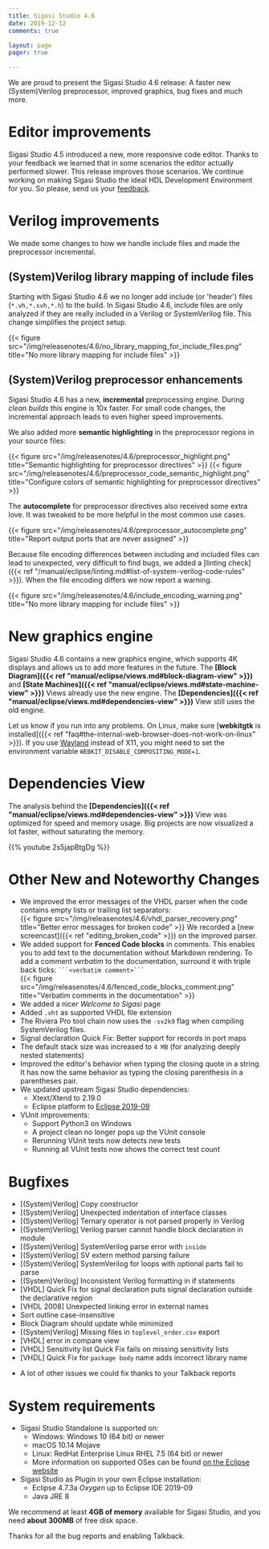 ```yaml
---
title: Sigasi Studio 4.6
date: 2019-12-12
comments: true

layout: page
pager: true

---
```

We are proud to present the Sigasi Studio 4.6 release: A faster new (System)Verilog preprocessor, improved graphics, bug fixes and much more.

# Editor improvements

Sigasi Studio 4.5 introduced a new, more responsive code editor. Thanks to your feedback we learned that in some scenarios the editor actually performed slower. This release improves those scenarios.
We continue working on making Sigasi Studio the ideal HDL Development Environment for you. So please, send us your [feedback](https://www.sigasi.com/support/).

# Verilog improvements

We made some changes to how we handle include files and made the preprocessor incremental.

## (System)Verilog library mapping of include files

Starting with Sigasi Studio 4.6 we no longer add include (or 'header') files (`*.vh,*.svh,*.h`) to the build. In Sigasi Studio 4.6, include files are only analyzed if they are really included in a Verilog or SystemVerilog file. This change simplifies the project setup.

{{< figure src="/img/releasenotes/4.6/no_library_mapping_for_include_files.png" title="No more library mapping for include files" >}}

## (System)Verilog preprocessor enhancements

Sigasi Studio 4.6 has a new, **incremental** preprocessing engine. During *clean builds* this engine is 10x faster. For small code changes, the incremental approach leads to even higher speed improvements.

We also added more **semantic highlighting** in the preprocessor regions in your source files:

{{< figure src="/img/releasenotes/4.6/preprocessor_highlight.png" title="Semantic highlighting for preprocessor directives" >}}
{{< figure src="/img/releasenotes/4.6/preprocessor_code_semantic_highlight.png" title="Configure colors of semantic highlighting for preprocessor directives" >}}


The **autocomplete** for preprocessor directives also received some extra love. It was tweaked to be more helpful in the most common use cases.

{{< figure src="/img/releasenotes/4.6/preprocessor_autocomplete.png" title="Report output ports that are never assigned" >}}

Because file encoding differences between including and included files can lead to unexpected, very difficult to find bugs, we added a [linting check]({{< ref "/manual/eclipse/linting.md#list-of-system-verilog-code-rules" >}}). When the file encoding differs we now report a warning.

{{< figure src="/img/releasenotes/4.6/include_encoding_warning.png" title="No more library mapping for include files" >}}

# New graphics engine

Sigasi Studio 4.6 contains a new graphics engine, which supports 4K displays and allows us to add more features in the future. The **[Block Diagram]({{< ref "manual/eclipse/views.md#block-diagram-view" >}})** and **[State Machines]({{< ref "manual/eclipse/views.md#state-machine-view" >}})** Views already use the new engine. The **[Dependencies]({{< ref "manual/eclipse/views.md#dependencies-view" >}})** View still uses the old engine.

Let us know if you run into any problems. On Linux, make sure [**webkitgtk** is installed]({{< ref "faq#the-internal-web-browser-does-not-work-on-linux" >}}).
If you use [Wayland](https://wayland.freedesktop.org/) instead of X11, you might need to set the environment variable `WEBKIT_DISABLE_COMPOSITING_MODE=1`.

# Dependencies View

The analysis behind the **[Dependencies]({{< ref "manual/eclipse/views.md#dependencies-view" >}})** View was optimized for speed and memory usage. Big projects are now visualized a lot faster, without saturating the memory.

{{% youtube 2s5japBtgDg %}}


# Other New and Noteworthy Changes

- We improved the error messages of the VHDL parser when the code contains empty lists or trailing list separators:  
{{< figure src="/img/releasenotes/4.6/vhdl_parser_recovery.png" title="Better error messages for broken code" >}}
We recorded a [new screencast]({{< ref "editing_broken_code" >}}) on the improved parser.
- We added support for **Fenced Code blocks** in comments. This enables you to add text to the documentation without Markdown rendering. To add a comment *verbatim* to the documentation, surround it with triple back ticks: ```` ```<verbatim comment>``` ````  
{{< figure src="/img/releasenotes/4.6/fenced_code_blocks_comment.png" title="Verbatim comments in the documentation" >}}
- We added a nicer _Welcome to Sigasi_ page
- Added `.vht` as supported VHDL file extension
- The Riviera Pro tool chain now uses the `-sv2k9` flag when compiling SystemVerilog files.
- Signal declaration Quick Fix: Better support for records in port maps
- The default stack size was increased to `4 MB` (for analyzing deeply nested statements)
- Improved the editor's behavior when typing the closing quote in a string. It has now the same behavior as typing the closing parenthesis in a parentheses pair.
- We updated upstream Sigasi Studio dependencies:
    - Xtext/Xtend to 2.19.0
    - Eclipse platform to [Eclipse 2019-09](https://www.eclipse.org/eclipseide/2019-09/noteworthy/)
- VUnit improvements:
    - Support Python3 on Windows
    - A project clean no longer pops up the VUnit console
    - Rerunning VUnit tests now detects new tests
    - Running all VUnit tests now shows the correct test count

# Bugfixes

- \[(System)Verilog] Copy constructor
- \[(System)Verilog] Unexpected indentation of interface classes
- \[(System)Verilog] Ternary operator is not parsed properly in Verilog
- \[(System)Verilog] Verilog parser cannot handle block declaration in module
- \[(System)Verilog] SystemVerilog parse error with `inside`
- \[(System)Verilog] SV extern method parsing failure
- \[(System)Verilog] SystemVerilog for loops with optional parts fail to parse
- \[(System)Verilog] Inconsistent Verilog formatting in if statements
- \[VHDL] Quick Fix for signal declaration puts signal declaration outside the declarative region
- \[VHDL 2008] Unexpected linking error in external names
- Sort outline case-insensitive
- Block Diagram should update while minimized
- \[(System)Verilog] Missing files in `toplevel_order.csv` export
- \[VHDL] error in compare view
- \[VHDL] Sensitivity list Quick Fix fails on missing sensitivity lists
- \[VHDL] Quick Fix for `package body` name adds incorrect library name

+ A lot of other issues we could fix thanks to your Talkback reports

# System requirements

* Sigasi Studio Standalone is supported on:
    * Windows: Windows 10 (64 bit) or newer
    * macOS 10.14 Mojave
    * Linux: RedHat Enterprise Linux RHEL 7.5 (64 bit) or newer
    * More information on supported OSes can be found [on the Eclipse website](https://www.eclipse.org/projects/project-plan.php?planurl=http://www.eclipse.org/eclipse/development/plans/eclipse_project_plan_4_10.xml#target_environments)
* Sigasi Studio as Plugin in your own Eclipse installation:
    * Eclipse 4.7.3a *Oxygen* up to Eclipse IDE 2019-09
    * Java JRE 8

We recommend at least **4GB of memory** available for Sigasi Studio,
and you need **about 300MB** of free disk space.

Thanks for all the bug reports and enabling Talkback.
